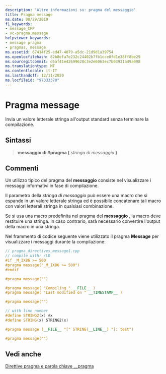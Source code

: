```yaml
---
description: 'Altre informazioni su: pragma del messaggio'
title: Pragma message
ms.date: 08/29/2019
f1_keywords:
- message_CPP
- vc-pragma.message
helpviewer_keywords:
- message pragma
- pragmas, message
ms.assetid: 67414f25-ed47-4079-a5dc-21d9d1a39754
ms.openlocfilehash: 82b8efa7e232c24402b7fb1cce0fd1e38ff8be29
ms.sourcegitcommit: d6af41e42699628c3e2e6063ec7b03931a49a098
ms.translationtype: MT
ms.contentlocale: it-IT
ms.lasthandoff: 12/11/2020
ms.locfileid: "97333378"
---
```

# <a name="message-pragma"></a>Pragma message

Invia un valore letterale stringa all'output standard senza terminare la compilazione.

## <a name="syntax"></a>Sintassi

> **messaggio di #pragma (** *stringa di messaggio* **)**

## <a name="remarks"></a>Commenti

Un utilizzo tipico del pragma del **messaggio** consiste nel visualizzare i messaggi informativi in fase di compilazione.

Il parametro della *stringa di messaggio* può essere una macro che si espande in un valore letterale stringa ed è possibile concatenare tali macro con valori letterali stringa in qualsiasi combinazione.

Se si usa una macro predefinita nel pragma del **messaggio** , la macro deve restituire una stringa. In caso contrario, sarà necessario convertire l'output della macro in una stringa.

Nel frammento di codice seguente viene utilizzato il pragma **Message** per visualizzare i messaggi durante la compilazione:

```cpp
// pragma_directives_message1.cpp
// compile with: /LD
#if _M_IX86 >= 500
#pragma message("_M_IX86 >= 500")
#endif

#pragma message("")

#pragma message( "Compiling " __FILE__ )
#pragma message( "Last modified on " __TIMESTAMP__ )

#pragma message("")

// with line number
#define STRING2(x) #x
#define STRING(x) STRING2(x)

#pragma message (__FILE__ "[" STRING(__LINE__) "]: test")

#pragma message("")
```

## <a name="see-also"></a>Vedi anche

[Direttive pragma e parola chiave __pragma](../preprocessor/pragma-directives-and-the-pragma-keyword.md)

